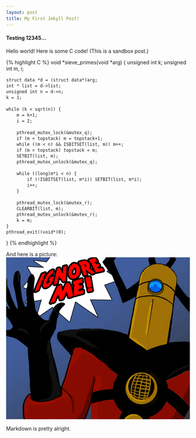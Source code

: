 ```yaml
---
layout: post
title: My First Jekyll Post!
---
```


#### Testing 12345...

Hello world! Here is some C code! (This is a sandbox post.)

{% highlight C %}
void *sieve_primes(void *arg)
{
	unsigned int k;
	unsigned int m, i;

	struct data *d = (struct data*)arg;
	int * list = d->list;
	unsigned int n = d->n;
	k = 1;

	while (k < sqrt(n)) {
		m = k+1;
		i = 2;

		pthread_mutex_lock(&mutex_q);
		if (m < topstack) m = topstack+1;
		while ((m < n) && ISBITSET(list, m)) m++;
		if (m > topstack) topstack = m;
		SETBIT(list, m);
		pthread_mutex_unlock(&mutex_q);

		while ((long)m*i < n) {
			if (!ISBITSET(list, m*i)) SETBIT(list, m*i);
			i++;
		}

		pthread_mutex_lock(&mutex_r);
		CLEARBIT(list, m);
		pthread_mutex_unlock(&mutex_r);
		k = m;
	}
	pthread_exit((void*)0);
}
{% endhighlight %}

And here is a picture:
![IGNORE ME](/assets/images/ignore.jpg "IGNORE ME")

Markdown is pretty alright.